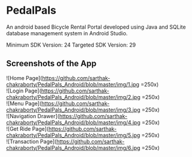 # PedalPals

An android based Bicycle Rental Portal developed using Java and SQLite database management system in Android Studio.

Minimum SDK Version: 24
Targeted SDK Version: 29


## Screenshots of the App

![Home Page](https://github.com/sarthak-chakraborty/PedalPals_Android/blob/master/img/1.jpg =250x)  
![Login Page](https://github.com/sarthak-chakraborty/PedalPals_Android/blob/master/img/2.jpg =250x)  
![Menu Page](https://github.com/sarthak-chakraborty/PedalPals_Android/blob/master/img/3.jpg =250x)  
![Navigation Drawer](https://github.com/sarthak-chakraborty/PedalPals_Android/blob/master/img/4.jpg =250x)  
![Get Ride Page](https://github.com/sarthak-chakraborty/PedalPals_Android/blob/master/img/5.jpg =250x)  
![Transaction Page](https://github.com/sarthak-chakraborty/PedalPals_Android/blob/master/img/6.jpg =250x)  
